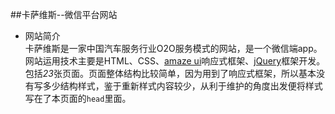 ##卡萨维斯--微信平台网站
* 网站简介<br>
卡萨维斯是一家中国汽车服务行业O2O服务模式的网站，是一个微信端app。网站运用技术主要是HTML、CSS、[amaze ui](http://amazeui.org/?_ver=2.x)响应式框架、[jQuery](http://jquery.com/)框架开发。包括*23*张页面。页面整体结构比较简单，因为用到了响应式框架，所以基本没有写多少结构样式，鉴于重新样式内容较少，从利于维护的角度出发便将样式写在了本页面的`head`里面。
　

